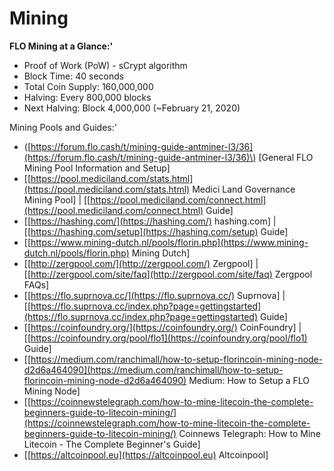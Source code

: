 # Mining

**FLO Mining at a Glance:'**

* Proof of Work \(PoW\) - sCrypt algorithm
* Block Time: 40 seconds
* Total Coin Supply:  160,000,000
* Halving: Every 800,000 blocks
* Next Halving: Block 4,000,000 \(~February 21, 2020\)

Mining Pools and Guides:'

* \([https://forum.flo.cash/t/mining-guide-antminer-l3/36](https://forum.flo.cash/t/mining-guide-antminer-l3/36)\) \[General FLO Mining Pool Information and Setup\]
* \[[https://pool.mediciland.com/stats.html](https://pool.mediciland.com/stats.html) Medici Land Governance Mining Pool\] \| \[[https://pool.mediciland.com/connect.html](https://pool.mediciland.com/connect.html) Guide\]
* \[[https://hashing.com/](https://hashing.com/) hashing.com\] \| \[[https://hashing.com/setup](https://hashing.com/setup) Guide\]
* \[[https://www.mining-dutch.nl/pools/florin.php](https://www.mining-dutch.nl/pools/florin.php) Mining Dutch\]
* \[[http://zergpool.com/](http://zergpool.com/) Zergpool\] \| \[[http://zergpool.com/site/faq](http://zergpool.com/site/faq) Zergpool FAQs\]
* \[[https://flo.suprnova.cc/](https://flo.suprnova.cc/) Suprnova\] \| \[[https://flo.suprnova.cc/index.php?page=gettingstarted](https://flo.suprnova.cc/index.php?page=gettingstarted) Guide\]
* \[[https://coinfoundry.org/](https://coinfoundry.org/) CoinFoundry\] \| \[[https://coinfoundry.org/pool/flo1](https://coinfoundry.org/pool/flo1) Guide\]
* \[[https://medium.com/ranchimall/how-to-setup-florincoin-mining-node-d2d6a464090](https://medium.com/ranchimall/how-to-setup-florincoin-mining-node-d2d6a464090) Medium: How to Setup a FLO Mining Node\]
* \[[https://coinnewstelegraph.com/how-to-mine-litecoin-the-complete-beginners-guide-to-litecoin-mining/](https://coinnewstelegraph.com/how-to-mine-litecoin-the-complete-beginners-guide-to-litecoin-mining/) Coinnews Telegraph: How to Mine Litecoin - The Complete Beginner's Guide\]
* \[[https://altcoinpool.eu](https://altcoinpool.eu) Altcoinpool\]

